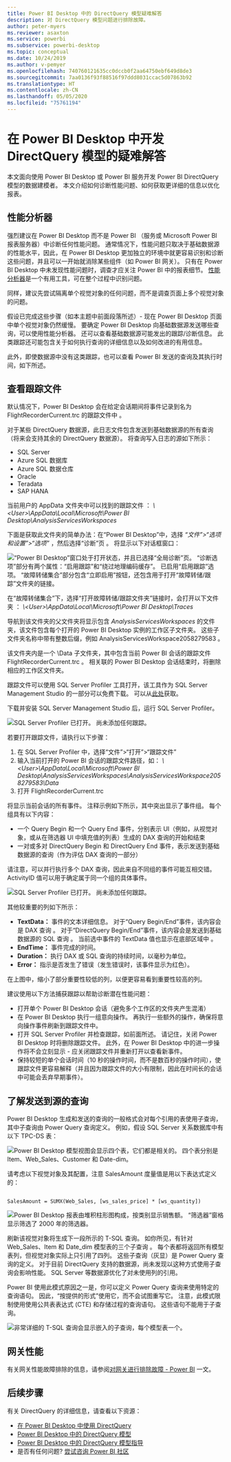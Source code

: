 ```yaml
---
title: Power BI Desktop 中的 DirectQuery 模型疑难解答
description: 对 DirectQuery 模型问题进行排除故障。
author: peter-myers
ms.reviewer: asaxton
ms.service: powerbi
ms.subservice: powerbi-desktop
ms.topic: conceptual
ms.date: 10/24/2019
ms.author: v-pemyer
ms.openlocfilehash: 740760121635cc0dccb0f2aa64750ebf649d8de3
ms.sourcegitcommit: 7aa0136f93f88516f97ddd8031ccac5d07863b92
ms.translationtype: HT
ms.contentlocale: zh-CN
ms.lasthandoff: 05/05/2020
ms.locfileid: "75761194"
---
```

# <a name="troubleshoot-developing-directquery-models-in-power-bi-desktop"></a>在 Power BI Desktop 中开发 DirectQuery 模型的疑难解答

本文面向使用 Power BI Desktop 或 Power BI 服务开发 Power BI DirectQuery 模型的数据建模者。 本文介绍如何诊断性能问题、如何获取更详细的信息以优化报表。

## <a name="performance-analyzer"></a>性能分析器

强烈建议在 Power BI Desktop 而不是 Power BI （服务或 Microsoft Power BI 报表服务器）中诊断任何性能问题。 通常情况下，性能问题只取决于基础数据源的性能水平，因此，在 Power BI Desktop 更加独立的环境中就更容易识别和诊断这些问题，并且可以一开始就消除某些组件（如 Power BI 网关）。 只有在 Power BI Desktop 中未发现性能问题时，调查才应关注 Power BI 中的报表细节。 [性能分析器](desktop-performance-analyzer.md)是一个有用工具，可在整个过程中识别问题。

同样，建议先尝试隔离单个视觉对象的任何问题，而不是调查页面上多个视觉对象的问题。

假设已完成这些步骤（如本主题中前面段落所述）- 现在 Power BI Desktop 页面中单个视觉对象仍然缓慢。 要确定 Power BI Desktop 向基础数据源发送哪些查询，可以使用性能分析器。 还可以查看基础数据源可能发出的跟踪/诊断信息。 此类跟踪还可能包含关于如何执行查询的详细信息以及如何改进的有用信息。

此外，即使数据源中没有这类跟踪，也可以查看 Power BI 发送的查询及其执行时间，如下所述。

## <a name="review-trace-files"></a>查看跟踪文件

默认情况下，Power BI Desktop 会在给定会话期间将事件记录到名为 FlightRecorderCurrent.trc 的跟踪文件中  。

对于某些 DirectQuery 数据源，此日志文件包含发送到基础数据源的所有查询（将来会支持其余的 DirectQuery 数据源）。 将查询写入日志的源如下所示：

- SQL Server
- Azure SQL 数据库
- Azure SQL 数据仓库
- Oracle
- Teradata
- SAP HANA

当前用户的 AppData 文件夹中可以找到的跟踪文件  ： _\\\<User>\AppData\Local\Microsoft\Power BI Desktop\AnalysisServicesWorkspaces_

下面是获取此文件夹的简单办法：在“Power BI Desktop”中，选择 _“文件”>“选项和设置”>“选项”_ ，然后选择“诊断”页  。 将显示以下对话框窗口：

![“Power BI Desktop”窗口处于打开状态，并且已选择“全局诊断”页。 “诊断选项”部分有两个属性：“启用跟踪”和“绕过地理编码缓存”。 已启用“启用跟踪”选项。 “故障转储集合”部分包含“立即启用”按钮，还包含用于打开“故障转储/跟踪”文件夹的链接。](media/desktop-directquery-troubleshoot/desktop-directquery-troubleshoot-desktop-file-options-diagnostics.png)

在“故障转储集合”下，选择“打开故障转储/跟踪文件夹”链接时，会打开以下文件夹  ： _\\\<User>\AppData\Local\Microsoft\Power BI Desktop\Traces_

导航到该文件夹的父文件夹将显示包含 _AnalysisServicesWorkspaces_ 的文件夹，该文件包含每个打开的 Power BI Desktop 实例的工作区子文件夹。 这些子文件夹名称中带有整数后缀，例如 AnalysisServicesWorkspace2058279583  。

该文件夹内是一个 \Data 子文件夹，其中包含当前 Power BI 会话的跟踪文件 FlightRecorderCurrent.trc  。 相关联的 Power BI Desktop 会话结束时，将删除相应的工作区文件夹。

跟踪文件可以使用 SQL Server Profiler 工具打开，该工具作为 SQL Server Management Studio 的一部分可以免费下载。 可以从[此处](/sql/ssms/download-sql-server-management-studio-ssms?view=sql-server-2017)获取。

下载并安装 SQL Server Management Studio 后，运行 SQL Server Profiler。

![SQL Server Profiler 已打开。 尚未添加任何跟踪。](media/desktop-directquery-troubleshoot/desktop-directquery-troubleshoot-sql-server-profiler-trace.png)

若要打开跟踪文件，请执行以下步骤：

1. 在 SQL Server Profiler 中，选择“文件”>“打开”>“跟踪文件” 
2. 输入当前打开的 Power BI 会话的跟踪文件路径，如： _\\\<User>\AppData\Local\Microsoft\Power BI Desktop\AnalysisServicesWorkspaces\AnalysisServicesWorkspace2058279583\Data_
3. 打开 FlightRecorderCurrent.trc 

将显示当前会话的所有事件。 注释示例如下所示，其中突出显示了事件组。 每个组具有以下内容：

- 一个 Query Begin 和一个 Query End 事件，分别表示 UI（例如，从视觉对象，或从在筛选器 UI 中填充值的列表）生成的 DAX 查询的开始和结束  
- 一对或多对 DirectQuery Begin 和 DirectQuery End 事件，表示发送到基础数据源的查询（作为评估 DAX 查询的一部分）  

请注意，可以并行执行多个 DAX 查询，因此来自不同组的事件可能互相交错。 ActivityID 值可以用于确定属于同一个组的具体事件。

![SQL Server Profiler 已打开。 尚未添加任何跟踪。](media/desktop-directquery-troubleshoot/desktop-directquery-troubleshoot-sql-server-profiler-trace.png)

其他较重要的列如下所示：

- **TextData：** 事件的文本详细信息。 对于“Query Begin/End”事件，该内容会是 DAX 查询  。 对于“DirectQuery Begin/End”事件，该内容会是发送到基础数据源的 SQL 查询  。 当前选中事件的 TextData 值也显示在底部区域中  。
- **EndTime：** 事件完成的时间。
- **Duration：** 执行 DAX 或 SQL 查询的持续时间，以毫秒为单位。
- **Error：** 指示是否发生了错误（发生错误时，该事件显示为红色）。

在上图中，缩小了部分重要性较低的列，以便更容易看到重要性较高的列。

建议使用以下方法捕获跟踪以帮助诊断潜在性能问题：

- 打开单个 Power BI Desktop 会话（避免多个工作区的文件夹产生混淆）
- 在 Power BI Desktop 执行一组意向操作。 再执行一些额外的操作，确保将意向操作事件刷新到跟踪文件中。
- 打开 SQL Server Profiler 并检查跟踪，如前面所述。 请记住，关闭 Power BI Desktop 时将删除跟踪文件。 此外，在 Power BI Desktop 中的进一步操作将不会立刻显示 - 应关闭跟踪文件并重新打开以查看新事件。
- 保持较短的单个会话时间（10 秒的操作时间，而不是数百秒的操作时间），使跟踪文件更容易解释（并且因为跟踪文件的大小有限制，因此在时间长的会话中可能会丢弃早期事件）。

## <a name="understand-queries-sent-to-the-source"></a>了解发送到源的查询

Power BI Desktop 生成和发送的查询的一般格式会对每个引用的表使用子查询，其中子查询由 Power Query 查询定义。 例如，假设 SQL Server 关系数据库中有以下 TPC-DS 表：

![Power BI Desktop 模型视图会显示四个表，它们都是相关的。 四个表分别是 Item、Web_Sales、Customer 和 Date-dim。](media/desktop-directquery-troubleshoot/desktop-directquery-troubleshoot-model-view-diagram.png)

请考虑以下视觉对象及其配置，注意 SalesAmount  度量值是用以下表达式定义的：

```dax

SalesAmount = SUMX(Web_Sales, [ws_sales_price] * [ws_quantity])

```

![Power BI Desktop 报表由堆积柱形图构成，按类别显示销售额。 “筛选器”窗格显示筛选了 2000 年的筛选器。](media/desktop-directquery-troubleshoot/desktop-directquery-troubleshoot-example-report.png)

刷新该视觉对象将生成下一段所示的 T-SQL 查询。 如你所见，有针对 Web_Sales、Item 和 Date_dim 模型表的三个子查询    。 每个表都将返回所有模型表列，但视觉对象实际上只引用了四列。 这些子查询（灰显）是 Power Query 查询的定义。 对于目前 DirectQuery 支持的数据源，尚未发现以这种方式使用子查询会影响性能。 SQL Server 等数据源优化了对未使用列的引用。

Power BI 使用此模式原因之一是，你可以定义 Power Query 查询来使用特定的查询语句。 因此，“按提供的形式”使用它，而不会试图重写它。 注意，此模式限制使用使用公共表表达式 (CTE) 和存储过程的查询语句。 这些语句不能用于子查询。

![非常详细的 T-SQL 查询会显示嵌入的子查询，每个模型表一个。](media/desktop-directquery-troubleshoot/desktop-directquery-troubleshoot-example-query.png)

## <a name="gateway-performance"></a>网关性能

有关网关性能故障排除的信息，请参阅[对网关进行排除故障 - Power BI](service-gateway-onprem-tshoot.md) 一文。

## <a name="next-steps"></a>后续步骤

有关 DirectQuery 的详细信息，请查看以下资源：

- [在 Power BI Desktop 中使用 DirectQuery](desktop-use-directquery.md)
- [Power BI Desktop 中的 DirectQuery 模型](desktop-directquery-about.md)
- [Power BI Desktop 中的 DirectQuery 模型指导](guidance/directquery-model-guidance.md)
- 是否有任何问题? [尝试咨询 Power BI 社区](https://community.powerbi.com/)
